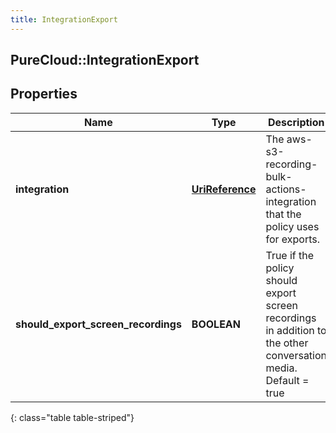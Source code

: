 ```yaml
---
title: IntegrationExport
---
```

## PureCloud::IntegrationExport

## Properties

|Name | Type | Description | Notes|
|------------ | ------------- | ------------- | -------------|
| **integration** | [**UriReference**](UriReference.html) | The aws-s3-recording-bulk-actions-integration that the policy uses for exports. | [optional] |
| **should_export_screen_recordings** | **BOOLEAN** | True if the policy should export screen recordings in addition to the other conversation media. Default = true | [optional] |
{: class="table table-striped"}


